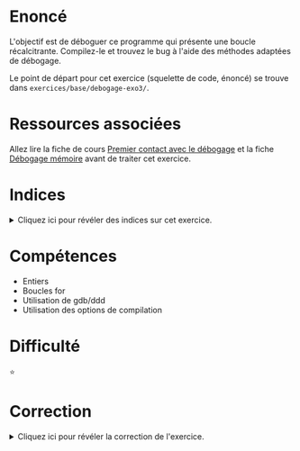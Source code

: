 # Enoncé
L'objectif est de déboguer ce programme qui présente une boucle
récalcitrante.  Compilez-le et trouvez le bug à l'aide des méthodes
adaptées de débogage.

Le point de départ pour cet exercice (squelette de code, énoncé) se
trouve dans `exercices/base/debogage-exo3/`.

# Ressources associées

Allez lire la fiche de cours [Premier contact avec le débogage](http://formationc.pages.ensimag.fr/prepa/prof/papl/gdb/) et la fiche [Débogage mémoire](http://formationc.pages.ensimag.fr/prepa/prof/papl/valgrind/) avant de traiter cet exercice.

# Indices

<details>
<summary>Cliquez ici pour révéler des indices sur cet exercice.</summary>
<br>

* Un debugger utiliser tu dois
* Autour de 0, i tu observeras

</details>

# Compétences

* Entiers
* Boucles for
* Utilisation de gdb/ddd
* Utilisation des options de compilation

# Difficulté

:star:
# Correction

<details>
<summary>Cliquez ici pour révéler la correction de l'exercice.</summary>
#### Corrigé du fichier Makefile

```make
# Compléter le Makefile effectuant les opérations suivantes :
# - Génération de l'exécutable : <nomexecutable>
# - <nomexecutable> : avec options de compilation standards et mode débogage pour utilisation de ddd/gdb et valgrind
# - Règle clean : supprimer les fichiers .o et l'exécutable généré 
CC=gcc
CFLAGS=-std=c99 -Wall -Wextra -g
LDFLAGS=
EXEC=debogage-exo3

all: $(EXEC)

$(EXEC): $(EXEC).c
	$(CC) -o $@ $^ $(CFLAGS) $(LDFLAGS)

.PHONY: clean
clean:
	rm -f *~ *.o $(EXEC)

```

#### Corrigé du fichier debogage-exo3.c

```c
#include <stdio.h>
#include <stdint.h>

int main()
{
    /*
      i est un entier non signé. Il ne sera jamais inférieur à 0.
    */
    uint16_t i;
    /*
      Quand i arrive à 0, --i affecte la borne maximale 65 535 du type uint16_t à i
      et non pas -1. Le test i >= 0 est donc toujours vrai, d'où la boucle infinie.
      i est décrémenté de façon infinie depuis cette borne maximale 65 535 jusqu'à 0.
    */
    for (i = 12; i >= 0; --i) {
	printf("i = %d\n", i);
    }
}


```

/*
# Correction debogage-exo3

Résumé : variable `i` de type entier non signé

### Warnings compilation : aucun

### Valgrind : pas d'erreur

### gdb/ddd :

Cela permet de voir ce qui se passe quand i = 0, `--i` donne comme résultat la valeur maximale d'un `uint16_t`

	gcc debogage-exo3.c -o debogage-exo3 -std=c99 -Wall -Wextra –g
	ddd ./ debogage-exo3
		# break au niveau de la boucle for
		graph display i

![screenshot ddd](solution-ddd.jpg)

<video controls src="http://ensiwiki.ensimag.fr/images/9/9d/Solution-debogage-exo3.mp4"> Vidéo de démonstration d'utilisation de ddd </video>

### Conclusion :

`i`, de type `uint16_t`, est ici codé sur 16 bits et peut donc prendre une valeur entre _0_ et _2^16 – 1_ soit _65 535_.
Quand `i` est égal à 0 et que l’opération `i = i -1` (ou : `--i`) est effectuée, le résultat n’est pas une erreur :
`i` ayant atteint le début (minimum) de la plage de valeurs qu’il peut prendre, `i = i - 1` va positionner `i`
_à la fin_ (maximum) de la plage de valeurs soit _65 535_. On aura donc le test `i >= 0` toujours vrai.
*/


</details>
